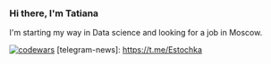 ### Hi there, I'm Tatiana

I'm starting my way in Data science and looking for a job in Moscow.  

[![codewars](https://www.codewars.com/users/EvilBird/badges/small)](https://www.codewars.com/users/EvilBird)
[telegram-news]: https://t.me/Estochka
